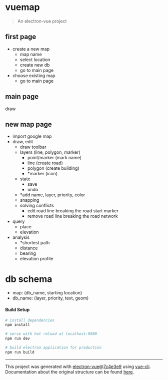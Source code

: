 # vuemap

> An electron-vue project

## first page
- create a new map
    - map name
    - select location
    - create new db
    - go to main page
- choose existing map
    - go to main page

## main page
draw

## new map page
- import google map
- draw, edit
    - draw toolbar
    - layers (line, polygon, marker)
        - point/marker (mark name)
        - line (create road)
        - polygon (create building)
        - *marker (icon)
    - state
        - save
        - undo
    - *add name, layer, priority, color
    - snapping
    - solving conflicts
        - edit road line breaking the road start marker
        - remove road line breaking the road network
- query
    - place
    - elevation
- analysis
    - *shortest path
    - distance
    - bearing
    - elevation profile

# db schema
- map: (db_name, starting location)
- db_name: (layer, priority, text, geom)

#### Build Setup

``` bash
# install dependencies
npm install

# serve with hot reload at localhost:9080
npm run dev

# build electron application for production
npm run build


```

---

This project was generated with [electron-vue](https://github.com/SimulatedGREG/electron-vue)@[7c4e3e9](https://github.com/SimulatedGREG/electron-vue/tree/7c4e3e90a772bd4c27d2dd4790f61f09bae0fcef) using [vue-cli](https://github.com/vuejs/vue-cli). Documentation about the original structure can be found [here](https://simulatedgreg.gitbooks.io/electron-vue/content/index.html).
